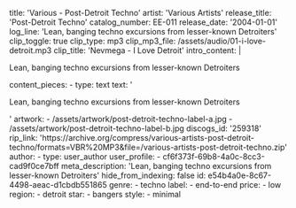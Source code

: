 title: 'Various - Post-Detroit Techno'
artist: 'Various Artists'
release_title: 'Post-Detroit Techno'
catalog_number: EE-011
release_date: '2004-01-01'
log_line: 'Lean, banging techno excursions from lesser-known Detroiters'
clip_toggle: true
clip_type: mp3
clip_mp3_file: /assets/audio/01-i-love-detroit.mp3
clip_title: 'Nevmega - I Love Detroit'
intro_content: |
  <p>Lean, banging techno excursions from lesser-known Detroiters
  </p>
content_pieces:
  -
    type: text
    text: '<p>Lean, banging techno excursions from lesser-known Detroiters</p>'
artwork:
  - /assets/artwork/post-detroit-techno-label-a.jpg
  - /assets/artwork/post-detroit-techno-label-b.jpg
discogs_id: '259318'
rip_link: 'https://archive.org/compress/various-artists-post-detroit-techno/formats=VBR%20MP3&file=/various-artists-post-detroit-techno.zip'
author:
  -
    type: user_author
    user_profile:
      - cf6f373f-69b8-4a0c-8cc3-cad9f0ce7bff
meta_description: 'Lean, banging techno excursions from lesser-known Detroiters'
hide_from_indexing: false
id: e54b4a0e-8c67-4498-aeac-d1cbdb551865
genre:
  - techno
label:
  - end-to-end
price:
  - low
region:
  - detroit
star:
  - bangers
style:
  - minimal
